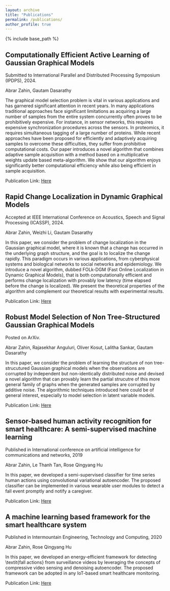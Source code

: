 ```yaml
---
layout: archive
title: "Publications"
permalink: /publications/
author_profile: true
---
```


{% include base_path %}

Computationally Efficient Active Learning of Gaussian Graphical Models
------
Submitted to International Parallel and Distributed Processing Symposium (IPDPS), 2024.

Abrar Zahin, Gautam Dasarathy

The graphical model selection problem is vital in various applications and has garnered significant attention in recent years. In many applications traditional approaches face significant limitations as acquiring a large number of samples from the entire system concurrently often proves to be prohibitively expensive. For instance, in sensor networks, this requires expensive synchronization procedures across the sensors. In proteomics, it requires simultaneous tagging of a large number of proteins. While recent approaches have been proposed for efficiently and adaptively acquiring samples to overcome these difficulties, they suffer from prohibitive computational costs. Our paper introduces a novel algorithm that combines adaptive sample acquisition with a method based on a multiplicative weights update based meta-algorithm. We show that our algorithm enjoys significantly better computational efficiency while also being efficient in sample acquisition. 

Publication Link: [Here](https://ZahinAbrar.github.io/files/Comp_Efficient_Active_Learning_of_GGMs__GrAPL_2024_.pdf)

Rapid Change Localization in Dynamic Graphical Models
------
Accepted at IEEE International Conference on Acoustics, Speech and Signal Processing (ICASSP), 2024.

Abrar Zahin, Weizhi Li, Gautam Dasarathy

In this paper, we consider the problem of change localization in the Gaussian graphical model, where it is known that a change has occurred in the underlying graph structure, and the goal is to localize the change rapidly. This paradigm occurs in various applications, from cyberphysical systems and biological networks to social networks and epidemiology. We introduce a novel algorithm, dubbed FOLk-DGM (Fast Online Localization in Dynamic Graphical Models), that is both computationally efficient and performs change localization with provably low latency (time elapsed before the change is localized). We present the theoretical properties of the algorithm and complement our theoretical results with experimental results.

Publication Link: [Here](https://ZahinAbrar.github.io/files/ICASSP_FOLk_DGM_CameraReady.pdf)


Robust Model Selection of Non Tree-Structured Gaussian Graphical Models
------
Posted on ArXiv.

Abrar Zahin, Rajasekhar Anguluri, Oliver Kosut, Lalitha Sankar, Gautam Dasarathy

In this paper, we consider the problem of learning the structure of non tree-strucutured Gaussian graphical models when the observations are corrupted by independent but non-identically distributed noise and devised a novel algorithm that can provably learn the partial strucutre of this more general family of graphs when the generated samples are corrupted by additive noise. The algorithmic techniques introduced here could be of general interest, especially to model selection in latent variable models.

Publication Link: [Here](https://arxiv.org/pdf/2211.05690.pdf)

Sensor-based human activity recognition for smart healthcare: A semi-supervised machine learning
------
Published in International conference on artificial intelligence for communications and networks, 2019

Abrar Zahin, Le Thanh Tan, Rose Qingyang Hu

In this paper, we developed a semi-supervised classifier for time series human actions using convolutional variational autoencoder. The proposed classifier can be implemented in various wearable user modules to detect a fall event promptly and notify a caregiver.

Publication Link: [Here](https://www.researchgate.net/profile/Abrar-Zahin/publication/334236219_Sensor-Based_Human_Activity_Recognition_for_Smart_Healthcare_A_Semi-supervised_Machine_Learning/links/5d7914de92851cacdb31c21a/Sensor-Based-Human-Activity-Recognition-for-Smart-Healthcare-A-Semi-supervised-Machine-Learning.pdf)

A machine learning based framework for the smart healthcare system
------
Published in Intermountain Engineering, Technology and Computing, 2020

Abrar Zahin, Rose Qingyang Hu

In this paper, we developed an energy-efficient framework for detecting \textit{fall actions} from surveillance videos by leveraging the concepts of compressive video sensing and denoising autoencoder. The proposed framework can be adopted in any IoT-based smart healthcare monitoring. 

Publication Link: [Here](https://ieeexplore.ieee.org/abstract/document/9249126)
